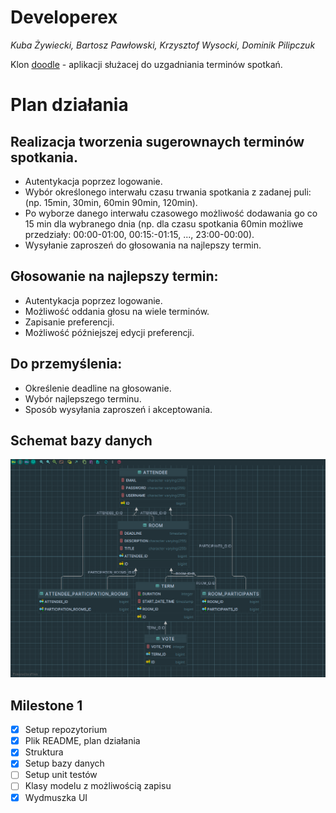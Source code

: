 # Developerex
*Kuba Żywiecki, Bartosz Pawłowski, Krzysztof Wysocki, Dominik Pilipczuk*

Klon [doodle](https://doodle.com) - aplikacji służacej do uzgadniania terminów
spotkań.

# Plan działania

## Realizacja tworzenia sugerownaych terminów spotkania.
- Autentykacja poprzez logowanie.
- Wybór określonego interwału czasu trwania spotkania z zadanej puli: (np. 15min, 30min, 60min 90min, 120min).
- Po wyborze danego interwału czasowego możliwość dodawania go co 15 min dla wybranego dnia
(np. dla czasu spotkania 60min możliwe przedziały: 00:00-01:00, 00:15:-01:15, ...,  23:00-00:00).
- Wysyłanie zaproszeń do głosowania na najlepszy termin.

## Głosowanie na najlepszy termin:
- Autentykacja poprzez logowanie.
- Możliwość oddania głosu na wiele terminów.
- Zapisanie preferencji. 
- Możliwość późniejszej edycji preferencji.

## Do przemyślenia:
- Określenie deadline na głosowanie.
- Wybór najlepszego terminu.
- Sposób wysyłania zaproszeń i akceptowania.

## Schemat bazy danych
![img.png](img.png)


## Milestone 1
- [x] Setup repozytorium
- [x] Plik README, plan działania
- [x] Struktura
- [x] Setup bazy danych
- [ ] Setup unit testów
- [ ] Klasy modelu z możliwością zapisu
- [x] Wydmuszka UI
